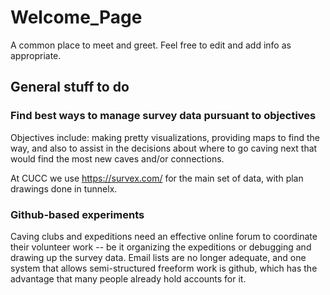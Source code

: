 # Welcome_Page
A common place to meet and greet.  Feel free to edit and add info as appropriate.

## General stuff to do

### Find best ways to manage survey data pursuant to objectives

Objectives include: making pretty visualizations, providing maps to find the way, and also to assist in the decisions about where to go caving next that would find the most new caves and/or connections. 

At CUCC we use https://survex.com/ for the main set of data, with plan drawings done in tunnelx.  

### Github-based experiments

Caving clubs and expeditions need an effective online forum to coordinate their volunteer work -- be it organizing the expeditions or debugging and drawing up the survey data.  Email lists are no longer adequate, and one system that allows semi-structured freeform work is github, which has the advantage that many people already hold accounts for it.


